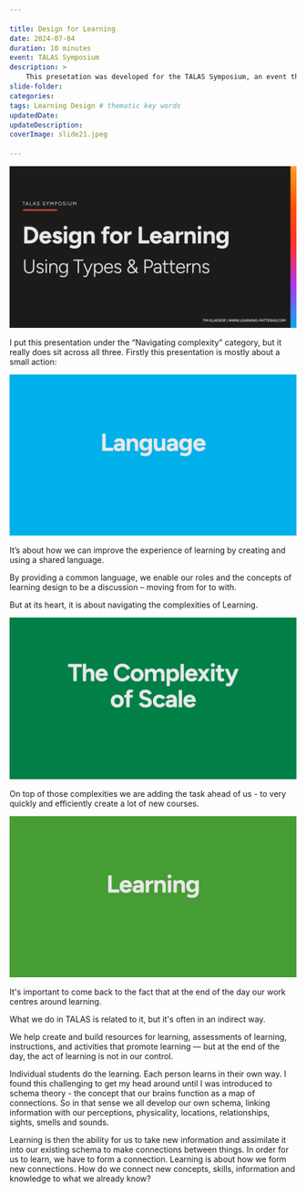 ```yaml
---

title: Design for Learning
date: 2024-07-04
duration: 10 minutes
event: TALAS Symposium
description: > 
    This presetation was developed for the TALAS Symposium, an event that brought together the Learning & Teaching services from University of Adelaide and University of South Australia together to share our ways of working. This presentation kicked off the event and was an attempt to engage with our central purpose - designing for learning. 
slide-folder: 
categories: 
tags: Learning Design # thematic key words 
updatedDate:
updateDescription: 
coverImage: slide21.jpeg

---
```


<section>

![](Slide1.jpeg)

I put this presentation under the “Navigating complexity” category, but it really does sit across all three. Firstly this presentation is mostly about a small action:
</section>

<section>

![](Slide2.jpeg)


It’s about how we can improve the experience of learning by creating and using a shared language.

By providing a common language, we enable our roles and the concepts of learning design to be a discussion – moving from for to with.

But at its heart, it is about navigating the complexities of Learning.

</section>

<section>

![](Slide3.jpeg)

On top of those complexities we are adding the task ahead of us - to very quickly and efficiently create a lot of new courses.

</section>

<section>

![](Slide4.jpeg)

It's important to come back to the fact that at the end of the day our work centres around learning.

What we do in TALAS is related to it, but it's often in an indirect way.

We help create and build resources for learning, assessments of learning, instructions, and activities that promote learning — but at the end of the day, the act of learning is not in our control.

</section>

<section>

Individual students do the learning. Each person learns in their own way. I found this challenging to get my head around until I was introduced to schema theory - the concept that our brains function as a map of connections. So in that sense we all develop our own schema, linking information with our perceptions, physicality, locations, relationships, sights, smells and sounds.

Learning is then the ability for us to take new information and assimilate it into our existing schema to make connections between things. In order for us to learn, we have to form a connection. Learning is about how we form new connections. How do we connect new concepts, skills, information and knowledge to what we already know?

</section>